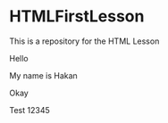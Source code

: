 # HTMLFirstLesson

This is a repository for the HTML Lesson

Hello

My name is Hakan

Okay

Test 12345